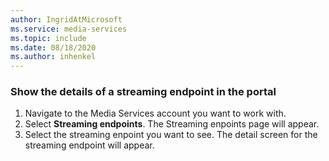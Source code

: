```yaml
---
author: IngridAtMicrosoft
ms.service: media-services 
ms.topic: include
ms.date: 08/18/2020
ms.author: inhenkel
---
```


### Show the details of a streaming endpoint in the portal

1. Navigate to the Media Services account you want to work with.
1. Select **Streaming endpoints**. The Streaming enpoints page will appear.
1. Select the streaming enpoint you want to see. The detail screen for the streaming endpoint will appear.
